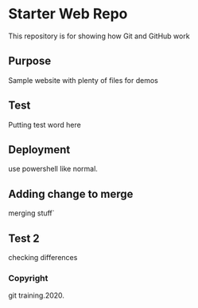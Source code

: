 # Starter Web Repo

This repository is for showing how Git and GitHub work

## Purpose

Sample website with plenty of files for demos

## Test

Putting test word here

## Deployment

use powershell like normal.

## Adding change to merge
merging stuff`
## Test 2 
checking differences


### Copyright
git training.2020.
